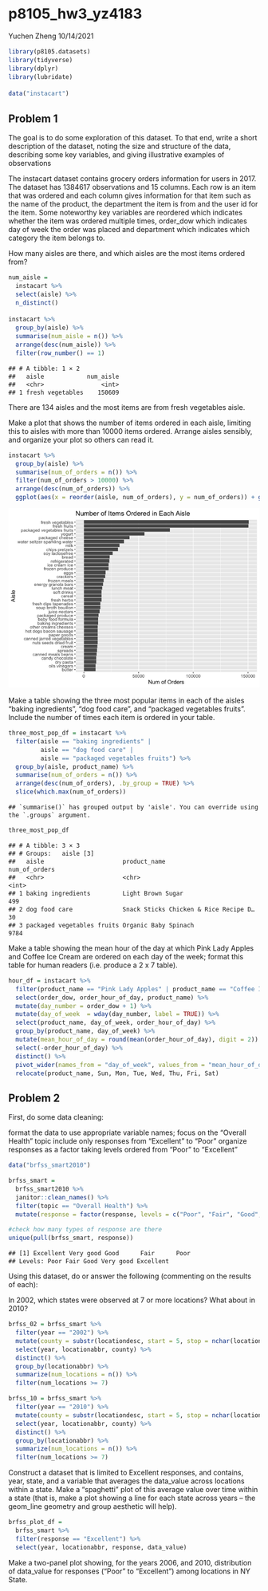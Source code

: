 p8105\_hw3\_yz4183
================
Yuchen Zheng
10/14/2021

``` r
library(p8105.datasets)
library(tidyverse)
library(dplyr)
library(lubridate)

data("instacart")
```

## Problem 1

The goal is to do some exploration of this dataset. To that end, write a
short description of the dataset, noting the size and structure of the
data, describing some key variables, and giving illustrative examples of
observations

The instacart dataset contains grocery orders information for users in
2017. The dataset has 1384617 observations and 15 columns. Each row is
an item that was ordered and each column gives information for that item
such as the name of the product, the department the item is from and the
user id for the item. Some noteworthy key variables are reordered which
indicates whether the item was ordered multiple times, order\_dow which
indicates day of week the order was placed and department which
indicates which category the item belongs to.

How many aisles are there, and which aisles are the most items ordered
from?

``` r
num_aisle = 
  instacart %>% 
  select(aisle) %>% 
  n_distinct()

instacart %>%
  group_by(aisle) %>%
  summarise(num_aisle = n()) %>%
  arrange(desc(num_aisle)) %>% 
  filter(row_number() == 1)
```

    ## # A tibble: 1 × 2
    ##   aisle            num_aisle
    ##   <chr>                <int>
    ## 1 fresh vegetables    150609

There are 134 aisles and the most items are from fresh vegetables aisle.

Make a plot that shows the number of items ordered in each aisle,
limiting this to aisles with more than 10000 items ordered. Arrange
aisles sensibly, and organize your plot so others can read it.

``` r
instacart %>%
  group_by(aisle) %>%
  summarise(num_of_orders = n()) %>%
  filter(num_of_orders > 10000) %>% 
  arrange(desc(num_of_orders)) %>%
  ggplot(aes(x = reorder(aisle, num_of_orders), y = num_of_orders)) + geom_bar(stat = "identity") + coord_flip() + labs(x = "Aisle", y = "Num of Orders", title = "Number of Items Ordered in Each Aisle") 
```

![](p8105_hw3_yz4183_files/figure-gfm/unnamed-chunk-3-1.png)<!-- -->

Make a table showing the three most popular items in each of the aisles
“baking ingredients”, “dog food care”, and “packaged vegetables fruits”.
Include the number of times each item is ordered in your table.

``` r
three_most_pop_df = instacart %>%
  filter(aisle == "baking ingredients" | 
         aisle == "dog food care" |
         aisle == "packaged vegetables fruits") %>% 
  group_by(aisle, product_name) %>%
  summarise(num_of_orders = n()) %>%
  arrange(desc(num_of_orders), .by_group = TRUE) %>% 
  slice(which.max(num_of_orders))
```

    ## `summarise()` has grouped output by 'aisle'. You can override using the `.groups` argument.

``` r
three_most_pop_df 
```

    ## # A tibble: 3 × 3
    ## # Groups:   aisle [3]
    ##   aisle                      product_name                          num_of_orders
    ##   <chr>                      <chr>                                         <int>
    ## 1 baking ingredients         Light Brown Sugar                               499
    ## 2 dog food care              Snack Sticks Chicken & Rice Recipe D…            30
    ## 3 packaged vegetables fruits Organic Baby Spinach                           9784

Make a table showing the mean hour of the day at which Pink Lady Apples
and Coffee Ice Cream are ordered on each day of the week; format this
table for human readers (i.e. produce a 2 x 7 table).

``` r
hour_df = instacart %>%
  filter(product_name == "Pink Lady Apples" | product_name == "Coffee Ice Cream") %>% 
  select(order_dow, order_hour_of_day, product_name) %>% 
  mutate(day_number = order_dow + 1) %>% 
  mutate(day_of_week  = wday(day_number, label = TRUE)) %>% 
  select(product_name, day_of_week, order_hour_of_day) %>% 
  group_by(product_name, day_of_week) %>% 
  mutate(mean_hour_of_day = round(mean(order_hour_of_day), digit = 2)) %>%
  select(-order_hour_of_day) %>% 
  distinct() %>% 
  pivot_wider(names_from = "day_of_week", values_from = "mean_hour_of_day") %>% 
  relocate(product_name, Sun, Mon, Tue, Wed, Thu, Fri, Sat)
```

## Problem 2

First, do some data cleaning:

format the data to use appropriate variable names; focus on the “Overall
Health” topic include only responses from “Excellent” to “Poor” organize
responses as a factor taking levels ordered from “Poor” to “Excellent”

``` r
data("brfss_smart2010")
```

``` r
brfss_smart = 
  brfss_smart2010 %>% 
  janitor::clean_names() %>%
  filter(topic == "Overall Health") %>% 
  mutate(response = factor(response, levels = c("Poor", "Fair", "Good", "Very good" , "Excellent")))
```

``` r
#check how many types of response are there
unique(pull(brfss_smart, response))
```

    ## [1] Excellent Very good Good      Fair      Poor     
    ## Levels: Poor Fair Good Very good Excellent

Using this dataset, do or answer the following (commenting on the
results of each):

In 2002, which states were observed at 7 or more locations? What about
in 2010?

``` r
brfss_02 = brfss_smart %>% 
  filter(year == "2002") %>% 
  mutate(county = substr(locationdesc, start = 5, stop = nchar(locationdesc))) %>% 
  select(year, locationabbr, county) %>%
  distinct() %>% 
  group_by(locationabbr) %>% 
  summarize(num_locations = n()) %>% 
  filter(num_locations >= 7)
```

``` r
brfss_10 = brfss_smart %>% 
  filter(year == "2010") %>% 
  mutate(county = substr(locationdesc, start = 5, stop = nchar(locationdesc))) %>% 
  select(year, locationabbr, county) %>%
  distinct() %>% 
  group_by(locationabbr) %>% 
  summarize(num_locations = n()) %>% 
  filter(num_locations >= 7)
```

Construct a dataset that is limited to Excellent responses, and
contains, year, state, and a variable that averages the data\_value
across locations within a state. Make a “spaghetti” plot of this average
value over time within a state (that is, make a plot showing a line for
each state across years – the geom\_line geometry and group aesthetic
will help).

``` r
brfss_plot_df = 
  brfss_smart %>%
  filter(response == "Excellent") %>% 
  select(year, locationabbr, response, data_value)
```

Make a two-panel plot showing, for the years 2006, and 2010,
distribution of data\_value for responses (“Poor” to “Excellent”) among
locations in NY State.
